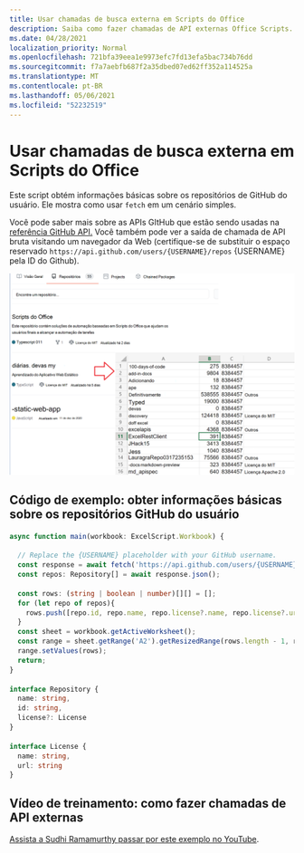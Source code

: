 ```yaml
---
title: Usar chamadas de busca externa em Scripts do Office
description: Saiba como fazer chamadas de API externas Office Scripts.
ms.date: 04/28/2021
localization_priority: Normal
ms.openlocfilehash: 721bfa39eea1e9973efc7fd13efa5bac734b76dd
ms.sourcegitcommit: f7a7aebfb687f2a35dbed07ed62ff352a114525a
ms.translationtype: MT
ms.contentlocale: pt-BR
ms.lasthandoff: 05/06/2021
ms.locfileid: "52232519"
---
```

# <a name="use-external-fetch-calls-in-office-scripts"></a>Usar chamadas de busca externa em Scripts do Office

Este script obtém informações básicas sobre os repositórios de GitHub do usuário. Ele mostra como usar `fetch` em um cenário simples.

Você pode saber mais sobre as APIs GItHub que estão sendo usadas na [referência GitHub API.](https://docs.github.com/rest/reference/repos#list-repositories-for-a-user) Você também pode ver a saída de chamada de API bruta visitando um navegador da Web (certifique-se de substituir o espaço reservado `https://api.github.com/users/{USERNAME}/repos` {USERNAME} pela ID do Github).

![Obter exemplo de informações de repositórios](../../images/git.png)

## <a name="sample-code-get-basic-information-about-users-github-repositories"></a>Código de exemplo: obter informações básicas sobre os repositórios GitHub do usuário

```TypeScript
async function main(workbook: ExcelScript.Workbook) {

  // Replace the {USERNAME} placeholder with your GitHub username.
  const response = await fetch('https://api.github.com/users/{USERNAME}/repos');
  const repos: Repository[] = await response.json();
  
  const rows: (string | boolean | number)[][] = [];
  for (let repo of repos){ 
    rows.push([repo.id, repo.name, repo.license?.name, repo.license?.url])
  }
  const sheet = workbook.getActiveWorksheet();
  const range = sheet.getRange('A2').getResizedRange(rows.length - 1, rows[0].length - 1);
  range.setValues(rows);
  return;
}

interface Repository {
  name: string,
  id: string,
  license?: License 
}

interface License {
  name: string,
  url: string
}
```

## <a name="training-video-how-to-make-external-api-calls"></a>Vídeo de treinamento: como fazer chamadas de API externas

[Assista a Sudhi Ramamurthy passar por este exemplo no YouTube](https://youtu.be/fulP29J418E).
